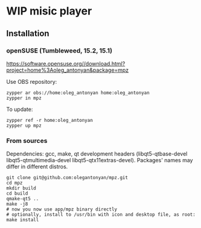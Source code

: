 # WIP misic player

## Installation

### openSUSE (Tumbleweed, 15.2, 15.1)

https://software.opensuse.org//download.html?project=home%3Aoleg_antonyan&package=mpz

Use OBS repository:
```
zypper ar obs://home:oleg_antonyan home:oleg_antonyan
zypper in mpz
```

To update:
```
zypper ref -r home:oleg_antonyan
zypper up mpz
```

### From sources

Dependencies: gcc, make, qt development headers (libqt5-qtbase-devel libqt5-qtmultimedia-devel libqt5-qtx11extras-devel).
Packages' names may differ in different distros.

```
git clone git@github.com:olegantonyan/mpz.git
cd mpz
mkdir build
cd build
qmake-qt5 ..
make -j8
# now you now use app/mpz binary directly
# optionally, install to /usr/bin with icon and desktop file, as root:
make install
```
